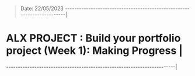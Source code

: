 > Date: 22/05/2023
------------------------------------------------------------------------|
# ALX PROJECT : Build your portfolio project (Week 1): Making Progress  |
------------------------------------------------------------------------|
